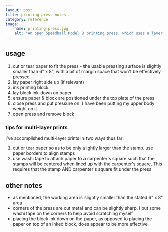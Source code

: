 ```yaml
---
layout: post
title: printing press notes
category: reference
image: 
    name: printing-press.jpg
    alt: "An open Speedball Model B printing press, which uses a lever handle to put even pressure on a 6 by 8 inch top plate."
---
```


## usage

1. cut or tear paper to fit the press - the usable pressing surface is slightly smaller than 6" x 8", with a bit of margin space that won't be effectively pressed
1. lay paper right side up (if relevant)
1. ink printing block
1. lay block ink-down on paper
1. ensure paper & block are positioned under the top plate of the press
1. close press and put pressure on. I have been putting my upper body weight on it
1. open press and remove block

### tips for multi-layer prints

I've accomplished multi-layer prints in two ways thus far:

1. cut or tear paper so as to be only slightly larger than the stamp. use paper borders to align stamps
1. use washi tape to attach paper to a carpenter's square such that the stamps will be centered when lined up with the carpenter's square. This requires that the stamp AND carpenter's square fit under the press

## other notes

- as mentioned, the working area is slightly smaller than the stated 6" x 8" area
- corners of the press are cut metal and can be slightly sharp. I put some washi tape on the corners to help avoid scratching myself
- placing the block ink down on the paper, as opposed to placing the paper on top of an inked block, does appear to be more effective
